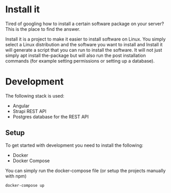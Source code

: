 # Install it

Tired of googling how to install a certain software package on your server? This is the place to find the answer.

Install it is a project to make it easier to install software on Linux. 
You simply select a Linux distribution and the software you want to install and Install it will generate a script that you can run to install the software.
It will not just simply apt install the-package but will also run the post installation commands (for example setting permissions or setting up a database).


# Development
The following stack is used:

 - Angular
 - Strapi REST API
 - Postgres database for the REST API

## Setup
To get started with development you need to install the following:
 - Docker
 - Docker Compose

You can simply run the docker-compose file (or setup the projects manually with npm)
```bash
docker-compose up
```
